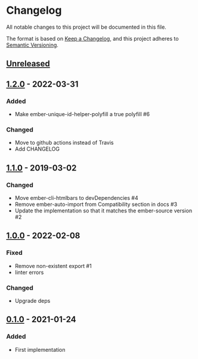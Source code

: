 # Changelog

All notable changes to this project will be documented in this file.

The format is based on [Keep a Changelog](https://keepachangelog.com/en/1.0.0/),
and this project adheres to [Semantic Versioning](https://semver.org/spec/v2.0.0.html).

## [Unreleased]

## [1.2.0] - 2022-03-31

### Added

- Make ember-unique-id-helper-polyfill a true polyfill #6

### Changed

- Move to github actions instead of Travis
- Add CHANGELOG

## [1.1.0] - 2019-03-02

### Changed

- Move ember-cli-htmlbars to devDependencies #4
- Remove ember-auto-import from Compatibility section in docs #3
- Update the implementation so that it matches the ember-source version #2

## [1.0.0] - 2022-02-08

### Fixed

- Remove non-existent export #1
- linter errors

### Changed

- Upgrade deps

## [0.1.0] - 2021-01-24

### Added

- First implementation

[1.2.0]: https://github.com/ctjhoa/ember-unique-id-helper-polyfill/compare/v1.1.0...v1.2.0
[1.1.0]: https://github.com/ctjhoa/ember-unique-id-helper-polyfill/compare/v1.0.0...v1.1.0
[1.0.0]: https://github.com/ctjhoa/ember-unique-id-helper-polyfill/compare/v0.1.0...v1.0.0
[0.1.0]: https://github.com/ctjhoa/ember-unique-id-helper-polyfill/releases/tag/v0.1.0


[unreleased]: https://github.com/ctjhoa/ember-unique-id-helper-polyfill/compare/v1.2.0...HEAD
